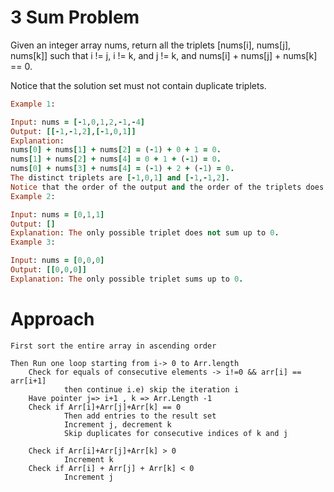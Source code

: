 # 3 Sum Problem

Given an integer array nums, return all the triplets [nums[i], nums[j], nums[k]] such that i != j, i != k, and j != k, and nums[i] + nums[j] + nums[k] == 0.

Notice that the solution set must not contain duplicate triplets.

```rb
Example 1:

Input: nums = [-1,0,1,2,-1,-4]
Output: [[-1,-1,2],[-1,0,1]]
Explanation: 
nums[0] + nums[1] + nums[2] = (-1) + 0 + 1 = 0.
nums[1] + nums[2] + nums[4] = 0 + 1 + (-1) = 0.
nums[0] + nums[3] + nums[4] = (-1) + 2 + (-1) = 0.
The distinct triplets are [-1,0,1] and [-1,-1,2].
Notice that the order of the output and the order of the triplets does not matter.
Example 2:

Input: nums = [0,1,1]
Output: []
Explanation: The only possible triplet does not sum up to 0.
Example 3:

Input: nums = [0,0,0]
Output: [[0,0,0]]
Explanation: The only possible triplet sums up to 0.

```

# Approach


    First sort the entire array in ascending order

    Then Run one loop starting from i-> 0 to Arr.length        
        Check for equals of consecutive elements -> i!=0 && arr[i] == arr[i+1] 
                then continue i.e) skip the iteration i 
        Have pointer j=> i+1 , k => Arr.Length -1
        Check if Arr[i]+Arr[j]+Arr[k] == 0
                Then add entries to the result set 
                Increment j, decrement k
                Skip duplicates for consecutive indices of k and j
                
        Check if Arr[i]+Arr[j]+Arr[k] > 0
                Increment k
        Check if Arr[i] + Arr[j] + Arr[k] < 0
                Increment j
        
